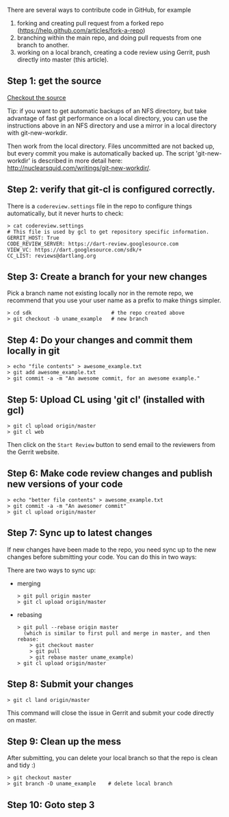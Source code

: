 There are several ways to contribute code in GitHub, for example

1. forking and creating pull request from a forked repo (https://help.github.com/articles/fork-a-repo)
1. branching within the main repo, and doing pull requests from one branch to another.
1. working on a local branch, creating a code review using Gerrit, push directly into master (this article).

## Step 1: get the source

[Checkout the source](/dart-land/sdk/wiki/Building#source)

Tip: if you want to get automatic backups of an NFS directory, but take advantage of fast git performance on a local directory, you can use the instructions above in an NFS directory and use a mirror in a local directory with git-new-workdir.

Then work from the local directory. Files uncommitted are not backed up, but every commit you make is automatically backed up. The script 'git-new-workdir' is described in more detail here: http://nuclearsquid.com/writings/git-new-workdir/.
 
## Step 2: verify that git-cl is configured correctly.
 
There is a `codereview.settings` file in the repo to configure things automatically, but it never hurts to check:

    > cat codereview.settings
    # This file is used by gcl to get repository specific information.
    GERRIT_HOST: True
    CODE_REVIEW_SERVER: https://dart-review.googlesource.com
    VIEW_VC: https://dart.googlesource.com/sdk/+
    CC_LIST: reviews@dartlang.org

## Step 3: Create a branch for your new changes

Pick a branch name not existing locally nor in the remote repo, we recommend that you use your user name as a prefix to make things simpler.

    > cd sdk                          # the repo created above
    > git checkout -b uname_example   # new branch

## Step 4: Do your changes and commit them locally in git

    > echo "file contents" > awesome_example.txt
    > git add awesome_example.txt
    > git commit -a -m "An awesome commit, for an awesome example."

## Step 5: Upload CL using 'git cl' (installed with gcl)

    > git cl upload origin/master
    > git cl web

Then click on the `Start Review` button to send email to the reviewers from the Gerrit website.

## Step 6: Make code review changes and publish new versions of your code

    > echo "better file contents" > awesome_example.txt
    > git commit -a -m "An awesomer commit"
    > git cl upload origin/master

## Step 7: Sync up to latest changes

If new changes have been made to the repo, you need sync up to the new changes before submitting your code. You can do this in two ways:

There are two ways to sync up:
  * merging

        > git pull origin master
        > git cl upload origin/master

  * rebasing

        > git pull --rebase origin master
          (which is similar to first pull and merge in master, and then rebase:
            > git checkout master
            > git pull
            > git rebase master uname_example)
        > git cl upload origin/master

## Step 8: Submit your changes

    > git cl land origin/master

This command will close the issue in Gerrit and submit your code directly on master.

## Step 9: Clean up the mess

After submitting, you can delete your local branch so that the repo is clean and tidy :)
 
    > git checkout master
    > git branch -D uname_example    # delete local branch

## Step 10: Goto step 3